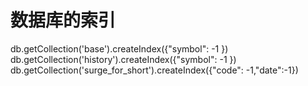 # 数据库的索引

db.getCollection('base').createIndex({"symbol": -1 })
db.getCollection('history').createIndex({"symbol": -1 })
db.getCollection('surge_for_short').createIndex({"code": -1,"date":-1})